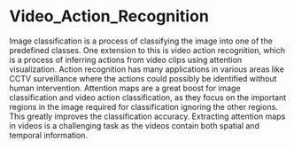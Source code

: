 # Video_Action_Recognition
Image classification is a process of classifying the image into one of the predefined
classes. One extension to this is video action recognition, which is a process of
inferring actions from video clips using attention visualization. Action recognition
has many applications in various areas like CCTV surveillance where the actions
could possibly be identified without human intervention. Attention maps are a
great boost for image classification and video action classification, as they focus
on the important regions in the image required for classification ignoring the other
regions. This greatly improves the classification accuracy. Extracting attention
maps in videos is a challenging task as the videos contain both spatial and temporal
information.
